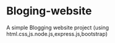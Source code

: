 # Bloging-website
A simple Blogging website  project (using html.css,js.node.js,express.js,bootstrap)
